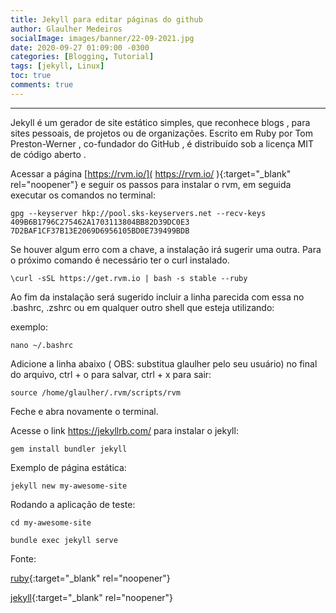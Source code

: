 ```yaml
---
title: Jekyll para editar páginas do github
author: Glaulher Medeiros
socialImage: images/banner/22-09-2021.jpg
date: 2020-09-27 01:09:00 -0300
categories: [Blogging, Tutorial]
tags: [jekyll, Linux]
toc: true
comments: true
---
```

***

Jekyll é um gerador de site estático simples, que reconhece blogs , para sites pessoais, de projetos ou de organizações. Escrito em Ruby por Tom Preston-Werner , co-fundador do GitHub , é distribuído sob a licença MIT de código aberto .

Acessar a página  [https://rvm.io/]( https://rvm.io/ ){:target="_blank" rel="noopener"}  e seguir os passos para instalar o rvm, em seguida executar os comandos no terminal:


```shell
gpg --keyserver hkp://pool.sks-keyservers.net --recv-keys 409B6B1796C275462A1703113804BB82D39DC0E3 7D2BAF1CF37B13E2069D6956105BD0E739499BDB
```
Se houver algum erro com a chave, a instalação irá sugerir uma outra.
Para o próximo comando é necessário ter o curl instalado.

```shell
\curl -sSL https://get.rvm.io | bash -s stable --ruby
```

Ao fim da instalação será sugerido incluir a linha parecida com essa no .bashrc, .zshrc ou em qualquer outro shell que esteja utilizando:

exemplo:

```shell
nano ~/.bashrc
```

Adicione a linha abaixo ( OBS: substitua glaulher pelo seu usuário) no final do arquivo, ctrl + o para salvar, ctrl + x para sair:

```shell
source /home/glaulher/.rvm/scripts/rvm
```

Feche e abra novamente o terminal.

Acesse o link https://jekyllrb.com/ para instalar o jekyll:

```shell
gem install bundler jekyll
```
Exemplo de página estática:

```shell
jekyll new my-awesome-site
```

Rodando a aplicação de teste:

```shell
cd my-awesome-site
```
```shell
bundle exec jekyll serve
```



Fonte:

[ruby]( https://www.ruby-lang.org/pt/){:target="_blank" rel="noopener"}

[jekyll](https://jekyllrb.com/){:target="_blank" rel="noopener"}

​

